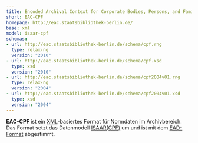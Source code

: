 ```yaml
---
title: Encoded Archival Context for Corporate Bodies, Persons, and Families
short: EAC-CPF
homepage: http://eac.staatsbibliothek-berlin.de/
base: xml
model: isaar-cpf
schemas:
- url: http://eac.staatsbibliothek-berlin.de/schema/cpf.rng
  type: relax-ng
  version: "2010"
- url: http://eac.staatsbibliothek-berlin.de/schema/cpf.xsd
  type: xsd
  version: "2010"
- url: http://eac.staatsbibliothek-berlin.de/schema/cpf2004v01.rng
  type: relax-ng
  version: "2004"
- url: http://eac.staatsbibliothek-berlin.de/schema/cpf2004v01.xsd
  type: xsd
  version: "2004"
---
```


**EAC-CPF** ist ein [XML](xml)-basiertes Format für Normdaten im Archivbereich.
Das Format setzt das Datenmodell [ISAAR(CPF)](isaar-cpf) um und ist mit dem
[EAD-Format](ead) abgestimmt.
